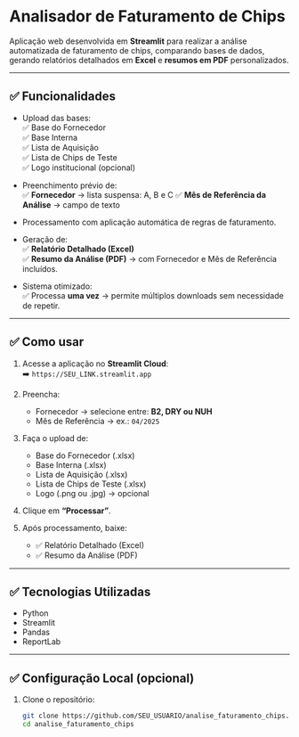 # Analisador de Faturamento de Chips

Aplicação web desenvolvida em **Streamlit** para realizar a análise automatizada de faturamento de chips, comparando bases de dados, gerando relatórios detalhados em **Excel** e **resumos em PDF** personalizados.

---

## ✅ **Funcionalidades**

- Upload das bases:  
  ✅ Base do Fornecedor  
  ✅ Base Interna  
  ✅ Lista de Aquisição  
  ✅ Lista de Chips de Teste  
  ✅ Logo institucional (opcional)

- Preenchimento prévio de:  
  ✅ **Fornecedor** → lista suspensa: A, B e C 
  ✅ **Mês de Referência da Análise** → campo de texto

- Processamento com aplicação automática de regras de faturamento.  
- Geração de:  
  ✅ **Relatório Detalhado (Excel)**  
  ✅ **Resumo da Análise (PDF)** → com Fornecedor e Mês de Referência incluídos.  

- Sistema otimizado:  
  ✅ Processa **uma vez** → permite múltiplos downloads sem necessidade de repetir.

---

## ✅ **Como usar**

1. Acesse a aplicação no **Streamlit Cloud**:  
   ➡️ `https://SEU_LINK.streamlit.app`

2. Preencha:  
   - Fornecedor → selecione entre: **B2, DRY ou NUH**  
   - Mês de Referência → ex.: `04/2025`

3. Faça o upload de:  
   - Base do Fornecedor (.xlsx)  
   - Base Interna (.xlsx)  
   - Lista de Aquisição (.xlsx)  
   - Lista de Chips de Teste (.xlsx)  
   - Logo (.png ou .jpg) → opcional  

4. Clique em **“Processar”**.

5. Após processamento, baixe:  
   - ✅ Relatório Detalhado (Excel)  
   - ✅ Resumo da Análise (PDF)

---

## ✅ **Tecnologias Utilizadas**

- Python  
- Streamlit  
- Pandas  
- ReportLab  

---

## ✅ **Configuração Local (opcional)**

1. Clone o repositório:  
   ```bash
   git clone https://github.com/SEU_USUARIO/analise_faturamento_chips.git
   cd analise_faturamento_chips
